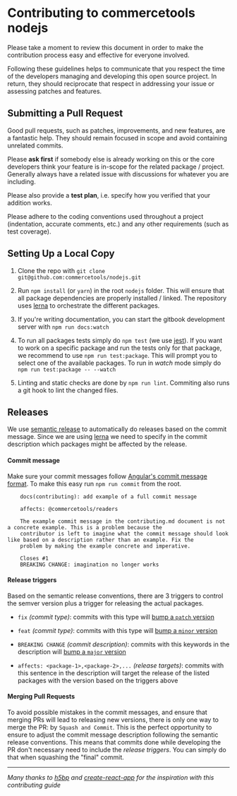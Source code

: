 # Contributing to commercetools nodejs

Please take a moment to review this document in order to make the contribution
process easy and effective for everyone involved.

Following these guidelines helps to communicate that you respect the time of
the developers managing and developing this open source project. In return,
they should reciprocate that respect in addressing your issue or assessing
patches and features.

## Submitting a Pull Request

Good pull requests, such as patches, improvements, and new features, are a fantastic help. They should remain focused in scope and avoid containing unrelated commits.

Please **ask first** if somebody else is already working on this or the core developers think your feature is in-scope for the related package / project. Generally always have a related issue with discussions for whatever you are including.

Please also provide a **test plan**, i.e. specify how you verified that your addition works.

Please adhere to the coding conventions used throughout a project (indentation,
accurate comments, etc.) and any other requirements (such as test coverage).

## Setting Up a Local Copy

1. Clone the repo with `git clone git@github.com:commercetools/nodejs.git`

2. Run `npm install` (or `yarn`) in the root `nodejs` folder. This will ensure that all package dependencies are properly installed / linked. The repository uses [lerna](https://github.com/lerna/lerna) to orchestrate the different packages.

3. If you're writing documentation, you can start the gitbook development server with `npm run docs:watch`

4. To run all packages tests simply do `npm test` (we use [jest](https://github.com/facebook/jest)). If you want to work on a specific package and run the tests only for that package, we recommend to use `npm run test:package`. This will prompt you to select one of the available packages. To run in _watch_ mode simply do `npm run test:package -- --watch`

5. Linting and static checks are done by `npm run lint`. Commiting also runs a git hook to lint the changed files.

## Releases

We use [semantic release](https://github.com/semantic-release/semantic-release) to automatically do releases based on the commit message.
Since we are using [lerna](https://github.com/lerna/lerna) we need to specify in the commit description which packages might be affected by the release.

#### Commit message
Make sure your commit messages follow [Angular's commit message format](https://github.com/angular/angular.js/blob/master/CONTRIBUTING.md#-git-commit-guidelines). To make this easy run `npm run commit` from the root.
````
    docs(contributing): add example of a full commit message

    affects: @commercetools/readers

    The example commit message in the contributing.md document is not a concrete example. This is a problem because the
    contributor is left to imagine what the commit message should look like based on a description rather than an example. Fix the
    problem by making the example concrete and imperative.

    Closes #1
    BREAKING CHANGE: imagination no longer works
````

#### Release triggers

Based on the semantic release conventions, there are 3 triggers to control the semver version plus a trigger for releasing the actual packages.

- `fix` *(commit type)*: commits with this type will [bump a `patch` version](https://github.com/semantic-release/semantic-release#patch-release)
- `feat` *(commit type)*: commits with this type will [bump a `minor` version](https://github.com/semantic-release/semantic-release#minor-feature-release)
- `BREAKING CHANGE` *(commit description)*: commits with this keywords in the description will [bump a `major` version](https://github.com/semantic-release/semantic-release#major-breaking-release)

- `affects: <package-1>,<package-2>,...` *(release targets)*: commits with this sentence in the description will target the release of the listed packages with the version based on the triggers above

#### Merging Pull Requests

To avoid possible mistakes in the commit messages, and ensure that merging PRs will lead to releasing new versions, there is only one way to merge the PR: by `Squash and Commit`.
This is the perfect opportunity to ensure to adjust the commit message description following the semantic release conventions. This means that commits done while developing the PR don't necessary need to include the _release triggers_. You can simply do that when squashing the "final" commit.

------------

*Many thanks to [h5bp](https://github.com/h5bp/html5-boilerplate/blob/master/CONTRIBUTING.md) and [create-react-app](https://github.com/facebookincubator/create-react-app/blob/master/CONTRIBUTING.md) for the inspiration with this contributing guide*
